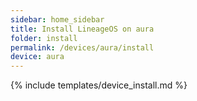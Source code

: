 ```yaml
---
sidebar: home_sidebar
title: Install LineageOS on aura
folder: install
permalink: /devices/aura/install
device: aura
---
```

{% include templates/device_install.md %}
